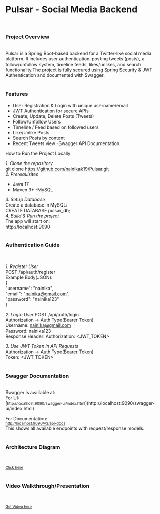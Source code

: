 <h1>Pulsar - Social Media Backend</h1><br>

<h3>Project Overview</h3><br>
Pulsar is a Spring Boot-based backend for a Twitter-like social media platform. It includes user authentication, posting tweets (posts), a follow/unfollow system, timeline feeds, likes/unlikes, and search functionality.The project is fully secured using Spring Security & JWT Authentication and documented with Swagger.<br><br>

<h3>Features</h3>

- User Registration & Login with unique username/email
- JWT Authentication for secure APIs
- Create, Update, Delete Posts (Tweets)
- Follow/Unfollow Users
- Timeline / Feed based on followed users
- Like/Unlike Posts
- Search Posts by content
- Recent Tweets view
-Swagger API Documentation

<he>How to Run the Project Locally</h3><br>

*1. Clone the repository*<br>
git clone https://github.com/nainikak19/Pulsar.git<br>
*2. Prerequisites*<br>
- Java 17
- Maven 3+
-MySQL

*3. Setup Database*<br>
Create a database in MySQL:<br>
CREATE DATABASE pulsar_db;<br>
*4. Build & Run the project*<br>
The app will start on:<br>
http://localhost:9090<br><br>

<h3>Authentication Guide</h3><br>

*1. Register User*<br>
POST /api/auth/register<br>
Example Body(JSON):<br>
{<br>
    "username": "nainika",<br>
    "email": "nainika@gmail.com",<br>
    "password": "nainika123"<br>
}<br>

*2. Login User*
POST /api/auth/login<br>
Authorization -> Auth Type(Bearer Token)<br>
Username: nainika@gmail.com<br>
Password: nainika123<br>
Response Header: Authorization: <JWT_TOKEN><br>

*3. Use JWT Token in API Requests*<br>
Authorization -> Auth Type(Bearer Token)<br>
Token: <JWT_TOKEN><br><br>

<h3>Swagger Documentation</h3><br>
Swagger is available at:<br>
For UI:<br>
[<small>http://localhost:9090/swagger-ui/index.html</small>](http://localhost:9090/swagger-ui/index.html)<br>

For Documentation:<br>
[<small>http://localhost:9090/v3/api-docs</small>](http://localhost:9090/v3/api-docs)<br>
This shows all available endpoints with request/response models.<br><br>

<h3>Architecture Diagram</h3><br>

[<small>Click here</small>](https://excalidraw.com/#json=hDPVOGzhd5-wiUjESOfdi,31cqfIjUwI7PJ7pZBgFCSg)<br><br>

<h3>Video Walkthrough/Presentation</h3><br>

[<small>Get Video here</small>](https://drive.google.com/file/d/1cunIowJhAaw0SkjvICJ5aoMTasYmlK7X/view?usp=sharing)


